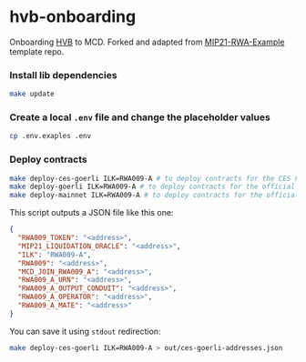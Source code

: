 # hvb-onboarding

Onboarding [HVB](https://forum.makerdao.com/t/mip6-huntingdon-valley-bank-loan-syndication-collateral-onboarding-application/14219) to MCD. Forked and adapted from [MIP21-RWA-Example](https://github.com/makerdao/MIP21-RWA-Example) template repo.

### Install lib dependencies

```bash
make update
```

### Create a local `.env` file and change the placeholder values

```bash
cp .env.exaples .env
```

### Deploy contracts

```bash
make deploy-ces-goerli ILK=RWA009-A # to deploy contracts for the CES Fork of Goerli MCD
make deploy-goerli ILK=RWA009-A # to deploy contracts for the official Goerli MCD
make deploy-mainnet ILK=RWA009-A # to deploy contracts for the official Mainnet MCD
```

This script outputs a JSON file like this one:

```json
{
  "RWA009_TOKEN": "<address>",
  "MIP21_LIQUIDATION_ORACLE": "<address>",
  "ILK": "RWA009-A",
  "RWA009": "<address>",
  "MCD_JOIN_RWA009_A": "<address>",
  "RWA009_A_URN": "<address>",
  "RWA009_A_OUTPUT_CONDUIT": "<address>",
  "RWA009_A_OPERATOR": "<address>",
  "RWA009_A_MATE": "<address>"
}
```

You can save it using `stdout` redirection:

```bash
make deploy-ces-goerli ILK=RWA009-A > out/ces-goerli-addresses.json
```